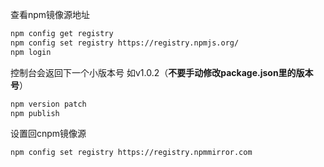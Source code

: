 查看npm镜像源地址

```bash
npm config get registry
npm config set registry https://registry.npmjs.org/
npm login
```

控制台会返回下一个小版本号 如v1.0.2（**不要手动修改package.json里的版本号**）

```bash
npm version patch
npm publish
```

设置回cnpm镜像源
```bash
npm config set registry https://registry.npmmirror.com
```
